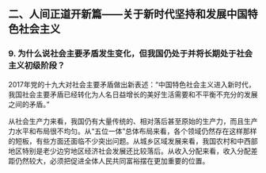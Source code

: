 ## 二、人间正道开新篇——关于新时代坚持和发展中国特色社会主义

### 9. 为什么说社会主要矛盾发生变化，但我国仍处于并将长期处于社会主义初级阶段？

2017年党的十九大对社会主要矛盾做出新表述：“中国特色社会主义进入新时代，我国社会主要矛盾已经转化为人名日益增长的美好生活需要和不平衡不充分的发展之间的矛盾。”

从社会生产力来看，我国仍有大量传统的、相对落后甚至原始的生产力，而且生产力水平和布局很不均匀。从“五位一体”总体布局来看，各个领域仍然存在这样那样的短板，有些方面还面临不少突出问题。从城乡区域发展来看，我国农村和中西部地区特别是老少边穷地区经济社会发展还比较落后。从收入分配来看，收入分配差距仍然较大，必须把促进全体人民共同富裕摆在更加重要的位置。


